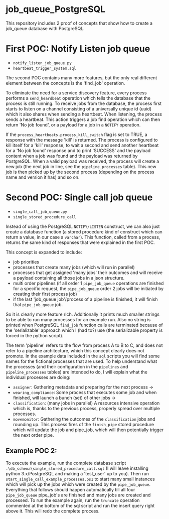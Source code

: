 # job_queue_PostgreSQL
This repository includes 2 proof of concepts that show how to create a job_queue database with PostgreSQL.

# First POC: Notify Listen job queue
- `notify_listen_job_queue.py`
- `heartbeat_trigger_system.sql`

The second POC contains many more features, but the only real different element between the concepts is the 'find_job' operation.

To eliminate the need for a service discovery feature, every process performs a `send_heardbeat` operation which tells the database that the process is still running. To receive jobs from the database, the process first starts to listen on a channel consisting of a universally unique id (uuid) which it also shares when sending a heartbeat. When listening, the process sends a heartbeat. This action triggers a job find operation which can then return 'No job found', or a payload for a job in a `NOTIFY` operation.

If the `process_heartbeats.process_kill_switch` flag is set to TRUE, a response with the message 'kill' is returned.
The process is configured to kill itself for a 'kill' response, to wait a second and send another heartbeat for a 'No job found' response and to print 'SUCCESS' and the payload content when a job was found and the payload was returned by PostgreSQL.
When a valid payload was received, the process will create a new job (the next job in line, see the `pipeline_processes` table). This new job is then picked up by the second process (depending on the process name and version it has) and so on.

# Second POC: Single call job queue
- `single_call_job_queue.py`
- `single_stored_procedure_call`

Instead of using the PostgreSQL `NOTIFY/LISTEN` construct, we can also just create a database function (a stored procedure kind of construct which can return a value, in our case a `varchar`). This function, called from a process, returns the same kind of responses that were explained in the first POC.

This concept is expanded to include:
- job priorities
- processes that create many jobs (which will run in parallel)
- processes that get assigned 'many jobs' their outcomes and will receive a payload containing all those jobs in a json structure.
- multi order pipelines (if all order 1 `pipe_job_queue` operations are finished for a specific request, the `pipe_job_queue` order 2 jobs will be initiated by creating their first process job)
- if the last 'job_queue job'/process of a pipeline is finished, it will finish that `pipe_job_queue` job.

So it is clearly more feature rich. Additionally it prints much smaller strings to be able to run many processes for an example run. Also no string is printed when PostgreSQL `find_job` function calls are terminated because of the 'serializable' approach which I (had to?) use (the serializable property is forced in the python script).

The term 'pipeline' refers to the flow from process A to B to C, and does not refer to a pipeline architecture, which this concept clearly does not promote. In the example data included in the `sql` scripts you will find some names for the fictional processes that are used. To help understand what the processes (and their configuration in the `pipelines` and `pipeline_processes` tables) are intended to do, I will explain what the individual processes are doing:
- `assigner`: Gathering metadata and preparing for the next process ->
- `wearing_compliance`: Some process that executes some job and when finished, will launch a bunch (set) of other jobs ->
- `classification`: (many jobs in parallel) A resources intensive operation which is, thanks to the previous process, properly spread over multiple processes.
- `movemonitor`: Gathering the outcomes of the `classification` jobs and rounding up. This process fires of the `finish_pipe` stored procedure which will update the job and pipe_job, which will then potentially trigger the next order pipe.

## Example POC 2:
To execute the example, run the complete database script `.\db_schema\single_stored_procedure_call.sql` (I will leave installing  python 3.x/PostgreSQL and making a 'test_user' up to you). Then run `start_single_call_example_processes.ps1` to start many small instances which will pick up the jobs which were created by the `pipe_job_queue`. Everything that follows should happen automatically till all four `pipe_job_queue` pipe_job's are finished and many jobs are created and processed. To run the example again, run the `truncate` operation commented at the bottom of the sql script and run the insert query right above it. This will redo the complete process.
